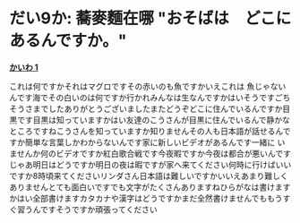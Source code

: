 # だい9か: 蕎麥麵在哪 "おそばは　どこに　あるんですか。"

[**かいわ 1**](https://youtu.be/Iuzz98Ay1_k?t=172)

これは何ですかそれはマグロですその赤いのも魚ですかいえこれは 魚じゃないんです海でその白いのは何ですか行かれみんなは生なんですかはいそうですごちそうさまでしたありがとうございましたまたどうぞどこに住んでいるんですか目黒です目黒は知っていますかはい友達のこうさんが目黒に住んでいるんで静かなところですねこうさんを知っていますか知りませんその人も日本語が話せるんですか簡単な言葉しかわからないんです家に新しいビデオがあるんです一緒に いませんか何のビデオですか紅白歌合戦です今夜暇ですか今夜は都合が悪いんですじゃあ明日はどうですか明日の夜は暇ですが家へ来てください何時に行けばいいですか8時頃来てくださいリンダさん日本語は難しいですかいいえあまり難しくありませんとても面白いですでも文字がたくさんありますねひらがなは書けますかはい全部書けますカタカナや漢字はどうですかまだ全然書けませんでももうすぐ習うんですそうですか頑張ってください 